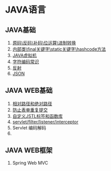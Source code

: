 # JAVA语言

## JAVA基础

1. [原码\反码\补码\位运算\进制转换](https://github.com/solverpeng/summary/tree/master/docs/java/java_basic/00#%E5%8E%9F%E7%A0%81%E5%8F%8D%E7%A0%81%E8%A1%A5%E7%A0%81%E4%BD%8D%E8%BF%90%E7%AE%97%E8%BF%9B%E5%88%B6%E8%BD%AC%E6%8D%A2)
2. [内部类\final关键字\static关键字\hashcode方法](https://github.com/solverpeng/summary/tree/master/docs/java/java_basic/01#%E5%86%85%E9%83%A8%E7%B1%BBfinal%E5%85%B3%E9%94%AE%E5%AD%97static%E5%85%B3%E9%94%AE%E5%AD%97hashcode%E6%96%B9%E6%B3%95)
3. [JAVA虚拟机](https://github.com/solverpeng/summary/tree/master/docs/java/java_basic/02#java%E8%99%9A%E6%8B%9F%E6%9C%BA)
4. [字符编码常识](https://github.com/solverpeng/summary/tree/master/docs/java/java-basic/03#%E5%AD%97%E7%AC%A6%E7%BC%96%E7%A0%81%E5%B8%B8%E8%AF%86)
5. [反射](https://github.com/solverpeng/summary/blob/8be0f436928a738f6b8a880088feb01d66d815e2/docs/java/java-basic/04/README.md)
6. [JSON](https://github.com/solverpeng/summary/blob/8be0f436928a738f6b8a880088feb01d66d815e2/docs/java/java-basic/05/README.md#json)



## JAVA WEB基础

1. [相对路径和绝对路径](https://github.com/solverpeng/summary/blob/8be0f436928a738f6b8a880088feb01d66d815e2/docs/java/java-web-basic/00/README.md#%E7%9B%B8%E5%AF%B9%E8%B7%AF%E5%BE%84%E5%92%8C%E7%BB%9D%E5%AF%B9%E8%B7%AF%E5%BE%84)
2. [防止表单重复提交](https://github.com/solverpeng/summary/blob/31a0ee0ea1192479fcc4e7a6cddfef4bb95bb50c/docs/java/java-web-basic/01/README.md#%E9%98%B2%E6%AD%A2%E8%A1%A8%E5%8D%95%E9%87%8D%E5%A4%8D%E6%8F%90%E4%BA%A4)
3. [自定义JSTL标签和函数库](https://github.com/solverpeng/summary/blob/31a0ee0ea1192479fcc4e7a6cddfef4bb95bb50c/docs/java/java-web-basic/02/README.md#%E8%87%AA%E5%AE%9A%E4%B9%89jstl%E6%A0%87%E7%AD%BE%E5%92%8C%E5%87%BD%E6%95%B0%E5%BA%93)
4. [servlet/filter/listener/interceptor](servlet/filter/listener/interceptor)
5. Servlet 编码解码
6. 



## JAVA WEB框架

1. Spring Web MVC